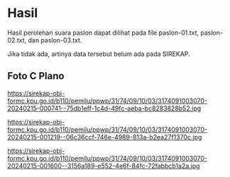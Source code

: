 # Hasil

Hasil perolehan suara paslon dapat dilihat pada file paslon-01.txt, paslon-02.txt, dan paslon-03.txt.

Jika tidak ada, artinya data tersebut belum ada pada SIREKAP.

## Foto C Plano

https://sirekap-obj-formc.kpu.go.id/b110/pemilu/ppwp/31/74/09/10/03/3174091003070-20240215-000741--75db1eff-1c4d-49fc-aeba-bc8283828b52.jpg

https://sirekap-obj-formc.kpu.go.id/b110/pemilu/ppwp/31/74/09/10/03/3174091003070-20240215-001219--06c36ccf-746e-4989-813a-b2ea27f1370c.jpg

https://sirekap-obj-formc.kpu.go.id/b110/pemilu/ppwp/31/74/09/10/03/3174091003070-20240215-001600--3156a189-e552-4e6f-84fc-72fabbcb1a2a.jpg
